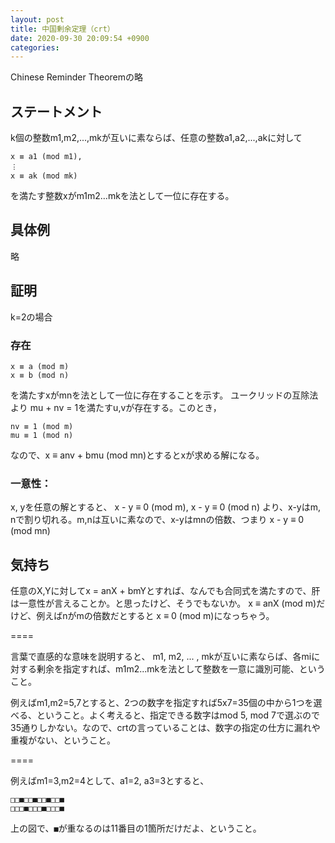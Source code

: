 ```yaml
---
layout: post
title: 中国剰余定理（crt）
date: 2020-09-30 20:09:54 +0900
categories:
---
```


Chinese Reminder Theoremの略

## ステートメント
k個の整数m1,m2,...,mkが互いに素ならば、任意の整数a1,a2,...,akに対して

```
x ≡ a1 (mod m1),
︙
x ≡ ak (mod mk)
```

を満たす整数xがm1m2…mkを法として一位に存在する。

## 具体例
略
<!--
m1	m2	a1	a2	x
2	3	1	1	1
2	3	2	2	2
2	3	3	3	3
2	3	4	4	4
2	3	5	5	5
2	3	3	2	5
-->

## 証明
k=2の場合

### 存在
```
x ≡ a (mod m)
x ≡ b (mod n)
```

を満たすxがmnを法として一位に存在することを示す。
ユークリッドの互除法より
mu + nv = 1を満たすu,vが存在する。このとき，

```
nv ≡ 1 (mod m)
mu ≡ 1 (mod n)
```
なので、x ≡ anv + bmu (mod mn)とするとxが求める解になる。

### 一意性：
x, yを任意の解とすると、
x - y ≡ 0 (mod m), x - y ≡ 0 (mod n) より、x-yはm, nで割り切れる。m,nは互いに素なので、x-yはmnの倍数、つまり x - y ≡ 0 (mod mn)

## 気持ち
任意のX,Yに対してx = anX + bmYとすれば、なんでも合同式を満たすので、肝は一意性が言えることか。と思ったけど、そうでもないか。
x ≡ anX (mod m)だけど、例えばnがmの倍数だとすると x ≡ 0 (mod m)になっちゃう。

====

言葉で直感的な意味を説明すると、
m1, m2, ... , mkが互いに素ならば、各miに対する剰余を指定すれば、m1m2...mkを法として整数を一意に識別可能、ということ。

例えばm1,m2=5,7とすると、2つの数字を指定すれば5x7=35個の中から1つを選べる、ということ。よく考えると、指定できる数字はmod 5, mod 7で選ぶので35通りしかない。なので、crtの言っていることは、数字の指定の仕方に漏れや重複がない、ということ。

====

例えばm1=3,m2=4として、a1=2, a3=3とすると、
```
□□■□□■□□■□□■
□□□■□□□■□□□■
```
上の図で、`■`が重なるのは11番目の1箇所だけだよ、ということ。

